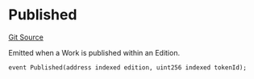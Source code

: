 # Published
[Git Source](https://github.com/titlesnyc/wallflower-contract-v2/blob/190d4e66726023743d2d6974c49be143469e59b9/src/shared/Common.sol)

Emitted when a Work is published within an Edition.


```solidity
event Published(address indexed edition, uint256 indexed tokenId);
```

